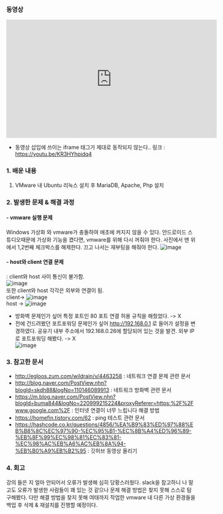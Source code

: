 ### 동영상 
<iframe width="560" height="315" src="https://www.youtube.com/embed/KR3HYhpidq4" frameborder="0" allow="accelerometer; autoplay; clipboard-write; encrypted-media; gyroscope; picture-in-picture" allowfullscreen></iframe>

- 동영상 삽입에 쓰이는 iframe 태그가 제대로 동작되지 않는다..
링크 : https://youtu.be/KR3HYhpidq4


### 1. 배운 내용
1) VMware 내 Ubuntu 리눅스 설치 후  MariaDB, Apache, Php 설치

### 2. 발생한 문제 & 해결 과정
#### - vmware 실행 문제
Windows 가상화 와 vmware가 충돌하여 애초에 켜지지 않을 수 있다. 
안드로이드 스튜디오때문에 가상화 기능을 켰다면, vmware를 위해 다시 꺼줘야 한다. 사진에서 맨 위에서 1,2번째 체크박스를 해제한다.
끄고 나서는 재부팅을 해줘야 한다.
![image](https://user-images.githubusercontent.com/53607089/95089735-6e5fed00-075f-11eb-9d80-e8edcdcfc589.png)


#### - host와 client 연결 문제
: client와 host 사이 통신이 불가함. <br>
![image](https://user-images.githubusercontent.com/53607089/95084109-63ee2500-0758-11eb-93cf-bf44f41c1828.png) <br>
또한 client와 host 각각은 외부와 연결이 됨. <br>
client-> ![image](https://user-images.githubusercontent.com/53607089/95088704-40c67400-075e-11eb-8700-a2082fb50ff2.png)<br>
host ->
![image](https://user-images.githubusercontent.com/53607089/95088740-4a4fdc00-075e-11eb-969c-2a007a587be4.png)
+ 방화벽 문제인가 싶어 특정 포트인 80 포트 연결 허용 규칙을 해줬었다. -> X
+ 전에 건드려봤던 포트포워딩 문제인가 싶어 http://192.168.0.1 로 들어가 설정을 변경하였다. 공유기 내부 주소에서 192.168.0.26에 할당되어 있는 것을 발견.
외부 IP로 포트포워딩 해봤다. -> X <br>
![image](https://user-images.githubusercontent.com/53607089/95090416-386f3880-0760-11eb-8e2d-40385e47b1b0.png)




### 3. 참고한 문서
- http://egloos.zum.com/wildrain/v/4463258 : 네트워크 연결 문제 관련 문서
- http://blog.naver.com/PostView.nhn?blogId=skdh88&logNo=110146089913 : 네트워크 방화벽 관련 문서
- https://m.blog.naver.com/PostView.nhn?blogId=buma844&logNo=220999215224&proxyReferer=https:%2F%2Fwww.google.com%2F : 인터넷 연결이 너무 느립니다 해결 방법
- https://homefin.tistory.com/62 : ping 테스트 관련 문서
- https://hashcode.co.kr/questions/4856/%EA%B9%83%ED%97%88%EB%B8%8C%EC%97%90-%EC%95%B1-%EC%8B%A4%ED%96%89-%EB%8F%99%EC%98%81%EC%83%81-%EC%98%AC%EB%A6%AC%EB%8A%94-%EB%B0%A9%EB%B2%95 : 깃허브 동영상 올리기

### 4. 회고
강의 들은 지 얼마 안되어서 오류가 발생해 심히 당황스러웠다. slack을 참고하니 나 말고도 오류가 발생한 사람들이 꽤 있는 것 같으나 문제 해결 방법은
 찾지 못해 스스로 탐구해봤다. 다만 해결 방법을 찾지 못해 여태까지 작업한 vmware 내 다른 가상 환경들을 백업 후 삭제 & 재설치를 진행할 예정이다.
